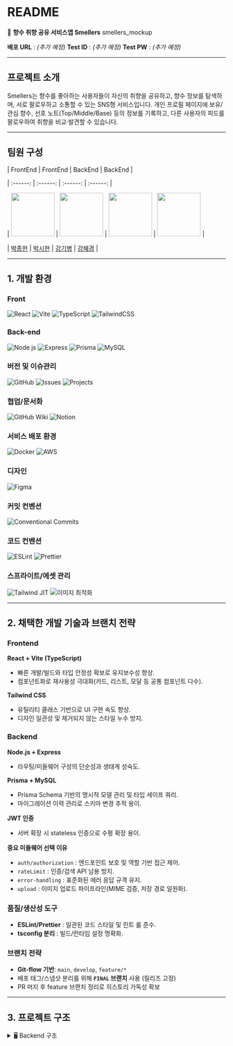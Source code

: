 # README

📖 **향수 취향 공유 서비스앱 Smellers**
smellers\_mockup

**배포 URL** : *(추가 예정)*
**Test ID** : *(추가 예정)*
**Test PW** : *(추가 예정)*

---

## 프로젝트 소개

Smellers는 향수를 좋아하는 사용자들이 자신의 취향을 공유하고, 향수 정보를 탐색하며, 서로 팔로우하고 소통할 수 있는 SNS형 서비스입니다.
개인 프로필 페이지에 보유/관심 향수, 선호 노트(Top/Middle/Base) 등의 정보를 기록하고, 다른 사용자의 피드를 팔로우하여 취향을 비교·발견할 수 있습니다.

---

## 팀원 구성

| FrontEnd | FrontEnd | BackEnd | BackEnd |

| :------: | :------: | :------: | :------: |

| <img src="https://github.com/BIG-JONG.png" width="100" height="100"> | <img src="https://github.com/simuneu.png" width="100" height="100"> | <img src="https://github.com/sweetpotatotest.png" width="100" height="100"> | <img src="https://github.com/HYEGYEONG.png" width="100" height="100"> |

| [박종현](https://github.com/BIG-JONG) | [박시현](https://github.com/simuneu) | [강기병](https://github.com/sweetpotatotest) | [강혜경](https://github.com/HYEGYEONG) | 


---

## 1. 개발 환경

### Front
![React](https://img.shields.io/badge/React-61DAFB?logo=react&logoColor=white)
![Vite](https://img.shields.io/badge/Vite-646CFF?logo=vite&logoColor=white)
![TypeScript](https://img.shields.io/badge/TypeScript-3178C6?logo=typescript&logoColor=white)
![TailwindCSS](https://img.shields.io/badge/TailwindCSS-38B2AC?logo=tailwindcss&logoColor=white)

### Back-end
![Node.js](https://img.shields.io/badge/Node.js-339933?logo=node.js&logoColor=white)
![Express](https://img.shields.io/badge/Express-000000?logo=express&logoColor=white)
![Prisma](https://img.shields.io/badge/Prisma-2D3748?logo=prisma&logoColor=white)
![MySQL](https://img.shields.io/badge/MySQL-4479A1?logo=mysql&logoColor=white)

### 버전 및 이슈관리
![GitHub](https://img.shields.io/badge/GitHub-181717?logo=github&logoColor=white)
![Issues](https://img.shields.io/badge/GitHub%20Issues-181717?logo=github&logoColor=white)
![Projects](https://img.shields.io/badge/GitHub%20Projects-181717?logo=github&logoColor=white)

### 협업/문서화
![GitHub Wiki](https://img.shields.io/badge/Wiki-181717?logo=github&logoColor=white)
![Notion](https://img.shields.io/badge/Notion-000000?logo=notion&logoColor=white)

### 서비스 배포 환경
![Docker](https://img.shields.io/badge/Docker-2496ED?logo=docker&logoColor=white)
![AWS](https://img.shields.io/badge/AWS-FF9900?logo=amazonaws&logoColor=white)

### 디자인
![Figma](https://img.shields.io/badge/Figma-F24E1E?logo=figma&logoColor=white)

### 커밋 컨벤션
![Conventional Commits](https://img.shields.io/badge/Conventional%20Commits-FE5196?logo=git&logoColor=white)

### 코드 컨벤션
![ESLint](https://img.shields.io/badge/ESLint-4B32C3?logo=eslint&logoColor=white)
![Prettier](https://img.shields.io/badge/Prettier-F7B93E?logo=prettier&logoColor=white)

### 스프라이트/에셋 관리
![Tailwind JIT](https://img.shields.io/badge/Tailwind%20JIT-38B2AC?logo=tailwindcss&logoColor=white)
![이미지 최적화](https://img.shields.io/badge/Image%20Optimization-999999?logo=googlephotos&logoColor=white)

---

## 2. 채택한 개발 기술과 브랜치 전략

### Frontend

**React + Vite (TypeScript)**

* 빠른 개발/빌드와 타입 안정성 확보로 유지보수성 향상.
* 컴포넌트화로 재사용성 극대화(카드, 리스트, 모달 등 공통 컴포넌트 다수).

**Tailwind CSS**

* 유틸리티 클래스 기반으로 UI 구현 속도 향상.
* 디자인 일관성 및 제거되지 않는 스타일 누수 방지.

### Backend

**Node.js + Express**

* 라우팅/미들웨어 구성의 단순성과 생태계 성숙도.

**Prisma + MySQL**

* Prisma Schema 기반의 명시적 모델 관리 및 타입 세이프 쿼리.
* 마이그레이션 이력 관리로 스키마 변경 추적 용이.

**JWT 인증**

* 서버 확장 시 stateless 인증으로 수평 확장 용이.

**중요 미들웨어 선택 이유**

* `auth/authorization` : 엔드포인트 보호 및 역할 기반 접근 제어.
* `rateLimit` : 인증/검색 API 남용 방지.
* `error-handling` : 표준화된 에러 응답 규격 유지.
* `upload` : 이미지 업로드 파이프라인(MIME 검증, 저장 경로 일원화).

### 품질/생산성 도구

* **ESLint/Prettier** : 일관된 코드 스타일 및 린트 룰 준수.
* **tsconfig 분리** : 빌드/런타임 설정 명확화.

### 브랜치 전략

* **Git-flow 기반**: `main`, `develop`, `feature/*`
* 배포 태그/스냅샷 분리를 위해 **`FINAL` 브랜치** 사용 (릴리즈 고정)
* PR 머지 후 feature 브랜치 정리로 히스토리 가독성 확보

---

## 3. 프로젝트 구조

<details>
<summary>🖥️ Backend 구조</summary>

```bash
backend
├── package.json
├── prisma
│   ├── migrations # DB 마이그레이션 파일
│   └── schema.prisma # Prisma DB 스키마 정의
├── server
├── src
│   ├── app.ts # 서버 진입점
│   ├── controllers # 요청 처리 로직
│   │   ├── follow.controller.ts
│   │   ├── perfume.controller.ts
│   │   └── user.controller.ts
│   ├── services # 비즈니스 로직
│   │   ├── follow.service.ts
│   │   ├── perfume.service.ts
│   │   └── user.service.ts
│   ├── routes # 라우팅
│   │   ├── follow.routers.ts
│   │   ├── perfume.routes.ts
│   │   └── user.routes.ts
│   ├── middlewares # 요청/응답 처리 미들웨어
│   │   ├── auth.middleware.ts
│   │   ├── authorization.middleware.ts
│   │   ├── error-handing.middleware.ts
│   │   ├── rateLimit.middleware.ts
│   │   ├── upload.middleware.ts
│   │   └── validation-result-handle.ts
│   ├── prisma
│   │   └── client.ts # Prisma 클라이언트
│   └── utils # 유틸 함수
│       ├── changeNoteType.ts
│       ├── deleteFiles.ts
│       └── jwt.ts
└── uploads # 이미지 등 업로드 자산
</details>
<details>
<summary>💻 Frontend 구조</summary>
frontend
├── package.json
├── public
│   ├── index.html
│   └── favicon.png
└── src
    ├── main.tsx # React 진입점
    ├── App.tsx # 최상위 컴포넌트
    ├── assets # 이미지, 로고 등
    │   └── aromabaselogo.png
    ├── components # 재사용 가능한 UI 컴포넌트
    │   ├── Button.tsx
    │   ├── InputField.tsx
    │   ├── FollowButton.tsx
    │   ├── UserProfileSection.tsx
    │   └── ... 기타 컴포넌트
    ├── pages # 화면 단위 컴포넌트
    │   ├── MainPage.tsx
    │   ├── LogInPage.tsx
    │   ├── SignUpPage.tsx
    │   ├── PerfumeListPage.tsx
    │   ├── PerfumeDetailPage.tsx
    │   ├── UserSearchPage.tsx
    │   ├── UserPerfumeListPage.tsx
    │   ├── FollowListPage.tsx
    │   └── ... 기타 페이지
    ├── api # API 호출 모듈
    │   └── mandarinAPI.js
    ├── routes # 라우팅 설정
    │   ├── privateRoutes.jsx
    │   └── privateRoutesRev.jsx
    ├── styles # 전역 스타일
    │   └── Globalstyled.jsx
    └── vite-env.d.ts
</details>
```


## 설명

### Backend
- **server/src/controllers**: 요청 처리 로직 (CRUD, 팔로우, 유저 조회 등)  
- **server/src/services**: 비즈니스 로직 (데이터 처리, 유효성 체크)  
- **server/src/routes**: API 라우팅  
- **server/src/middlewares**: 인증, 권한, 업로드, 에러 처리 등  
- **prisma/migrations**: DB 테이블 관리용 마이그레이션 파일  
- **prisma/schema.prisma**: DB 스키마 정의  

### Frontend
- **src/components**: 재사용 가능한 UI 컴포넌트 (버튼, 입력창, 사용자 배너 등)  
- **src/pages**: 주요 화면 단위 컴포넌트 (로그인, 회원가입, 리스트, 상세 페이지 등)  
- **src/api**: 백엔드 API 호출 모듈  
- **src/routes**: 라우팅 설정  
- **src/styles**: 전역 스타일 관리  


---

## 4. 역할 분담

**@BIG-JONG**

* **UI/UX** : 메인, 검색, 향수 상세, 로그인/회원가입, 프로필, 팔로우 리스트 등
* **공통 컴포넌트** : 카드/리스트/모달/페이지네이션/멀티셀렉트 등
* **기능** : 사용자 인증(JWT), 향수 검색/필터, 팔로우/언팔로우, 프로필 수정, 사용자별 향수 리스트, 무한스크롤/페이지네이션, 파일 업로드
* **백엔드** : 유저/팔로우/향수 도메인 API, 미들웨어(인증·권한·레이트리밋·에러핸들링·업로드), Prisma 스키마 및 서비스 계층
* **인프라** : Docker 베이스 로컬 런타임, 배포 파이프라인 설계(예정)

---

## 5. 개발 기간 및 작업 관리

**개발 기간**

* 전체 : **2025-07-21 \~ 2025-08-11** *(Prisma 마이그레이션 이력 기준)*

  * UI 1차 : 2025-07-22 \~ 2025-07-30
  * 기능 구현 : 2025-07-29 \~ 2025-08-11

**작업 관리**

* GitHub Projects 칸반(Backlog → In Progress → Review → Done)
* Issue 템플릿: Bug/Feature/Docs 구분, 라벨(`feat`, `fix`, `perf`, `docs`, `refactor`)
* PR 규칙: 1 PR = 1 이슈 링크, 스쿼시 머지, 체인지로그에 반영

---

## 6. 신경 쓴 부분

* **검색 품질** : 노트 타입(Top/Middle/Base) 변환 유틸(`changeNoteType.ts`)로 일관된 필터링 제공
* **안정성** : 입력 검증 및 에러 핸들링 표준화(`validation-result-handle.ts`, `error-handing.middleware.ts`)
* **보안/성능** : JWT 서명키 관리, 레이트 리밋(`rateLimit.middleware.ts`) 적용으로 인증/검색 API 보호
* **파일 업로드** : MIME 타입 검증 및 저장 경로 분리(`upload.middleware.ts`), 실패 시 정리(`deleteFiles.ts`)
* **타입 안정성** : `PerfumeSearchParams.ts`로 검색 쿼리 타입 안전 확보

---

## 7. 페이지별 기능

**\[초기/메인]**

* `MainPage` : 랜딩 + 랜덤 추천/인기 향수 섹션(`RandomPerfumeRecommendationSection`)

**\[검색]**

* `PerfumeListPage` / `SearchResultsPage` : 이름·브랜드·노트·가격 조건 검색, 페이지네이션(`Pagination`)
* 검색어 하이라이팅, 필터 유지, 스크롤 탑(`ScrollTop`)

**\[향수 상세]**

* `PerfumeDetailPage` : 이미지/노트 구조/설명/평점(`StarRating`) 표시
* 유사 노트 추천(`RecommendPerfume`)

**\[게시/리뷰]**

* `PostPerfumePage` + `PostForm` : 이미지 업로드(최대 N장), 텍스트/평점 입력, 업로드 일시 표시

**\[사용자/소셜]**

* `UserProfile` / `UserProfileSection` : 프로필·자기소개·통계, 팔로워/팔로잉 수
* `FollowListPage` : 팔로워/팔로잉 목록, 팔로우/언팔로우 즉시 반영(`FollowButton`)
* `UserPerfumeListPage` / `MyPerfumeListPage` : 사용자 별 등록/보유 향수 리스트

**\[인증/계정]**

* `LogInPage`, `SignUpPage` : 유효성 검사, 실패/진행 상태 `Alert`
* `UserInfoUpdatePage`, `AccountSettingsForm`, `EditProfileForm` : 정보 수정/저장, 실시간 검증

---

## 8. 트러블 슈팅

* **검색 파라미터 누락/타입 불일치**
  `PerfumeSearchParams`로 스키마 통일 → 컨트롤러/서비스에서 공통 파서 사용해 400 오류 감소
* **업로드 실패 시 잔여 파일 누수**
  업로드 파이프라인 실패 구간에 `deleteFiles()` 훅 추가로 임시 파일 정리
* **레이트리밋 + 프록시 환경 IP 식별 문제**
  `X-Forwarded-For` 처리 및 트러스트 프록시 설정으로 실 IP 기준 제한 적용
* **권한 체크 누락 케이스**
  `authorization.middleware.ts`에서 리소스 소유자/역할 검증 미들웨어 분리로 재사용성 향상

---

## 9. 개선 목표

* API 문서 자동화(Swagger/OpenAPI) 및 샘플 요청 컬렉션 배포
* 검색 고도화(인덱스/풀텍스트/캐시), 추천 로직 개선
* 이미지 최적화(Lazy Load, 썸네일, WebP 변환 파이프라인)
* E2E/통합 테스트(Cypress/Playwright, Vitest) 도입
* 다국어(i18n) 및 접근성(ARIA, 키보드 내비게이션) 강화

---

## 10. 프로젝트 후기

타입 안정성과 폴더 구조 일관성에 집중했습니다. 백엔드에선 미들웨어/서비스 분리로 가독성과 테스트 용이성을 확보했고, 프론트에선 공통 컴포넌트와 Tailwind 기반 유틸 클래스로 제작 속도를 높였습니다. 남은 과제로는 검색 성능/품질 개선과 문서화 자동화를 우선 추진할 계획입니다.

---

## 빠른 시작 (로컬 실행)

```bash
# 1) 저장소 클론
$ git clone -b FINAL https://github.com/BIG-JONG/Smellers.git
$ cd Smellers/backend

# 2) 의존성 설치
$ npm install

# 3) 환경변수 (.env)
DATABASE_URL="mysql://user:password@localhost:3306/smellers"
JWT_SECRET="<your_jwt_secret>"

# 4) DB 마이그레이션
$ npx prisma migrate dev

# 5) 개발 서버 실행
$ npm run dev
```

---

